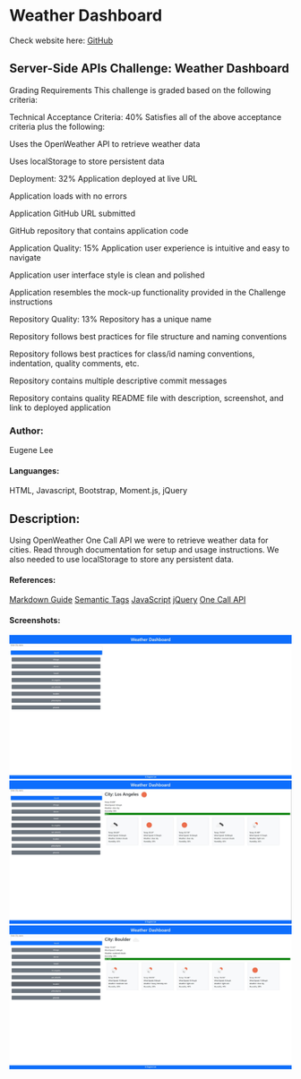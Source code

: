 # Weather Dashboard
Check website here:
[GitHub](https://eisforgene.github.io/weather-dashboard/)

## Server-Side APIs Challenge: Weather Dashboard
Grading Requirements
This challenge is graded based on the following criteria:

Technical Acceptance Criteria: 40%
Satisfies all of the above acceptance criteria plus the following:

Uses the OpenWeather API to retrieve weather data

Uses localStorage to store persistent data

Deployment: 32%
Application deployed at live URL

Application loads with no errors

Application GitHub URL submitted

GitHub repository that contains application code

Application Quality: 15%
Application user experience is intuitive and easy to navigate

Application user interface style is clean and polished

Application resembles the mock-up functionality provided in the Challenge instructions

Repository Quality: 13%
Repository has a unique name

Repository follows best practices for file structure and naming conventions

Repository follows best practices for class/id naming conventions, indentation, quality comments, etc.

Repository contains multiple descriptive commit messages

Repository contains quality README file with description, screenshot, and link to deployed application

### Author:
Eugene Lee

#### Languanges:
HTML, Javascript, Bootstrap, Moment.js, jQuery

## Description:
Using OpenWeather One Call API we were to retrieve weather data for cities. Read through documentation for setup and usage instructions. We also needed to use localStorage to store any persistent data. 

#### References:
[Markdown Guide](https://guides.github.com/features/mastering-markdown/)
[Semantic Tags](https://www.w3schools.com/html/html5_semantic_elements.asp#:~:text=A%20semantic%20element%20clearly%20describes,%3E%20%2D%20Clearly%20defines%20its%20content.)
[JavaScript](https://developer.mozilla.org/en-US/) 
[jQuery](https://code.jquery.com/jquery-3.6.0.js)
[One Call API](https://openweathermap.org/api/one-call-api)

#### Screenshots:

![Screenshot 1](https://github.com/eisforgene/weather-dashboard/blob/main/assets/images/screenshot-1.JPG)
![Screenshot 2](https://github.com/eisforgene/weather-dashboard/blob/main/assets/images/screenshot-2.JPG)
![Screenshot 3](https://github.com/eisforgene/weather-dashboard/blob/main/assets/images/screenshot-3.JPG)